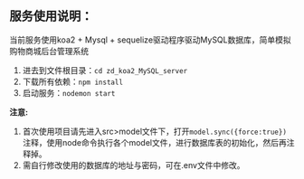 <!--
 * @Description: 服务介绍与说明
 * @Autor: fengshuai
 * @Date: 2022-01-13 10:09:00
 * @LastEditors: fengshuai
 * @LastEditTime: 2022-01-13 10:23:05
-->
## 服务使用说明：
当前服务使用koa2 + Mysql + sequelize驱动程序驱动MySQL数据库，简单模拟购物商城后台管理系统

  1.  进去到文件根目录：`cd zd_koa2_MySQL_server`
  2. 下载所有依赖：`npm install`
  3. 启动服务：`nodemon start`

**注意:** 
1. 首次使用项目请先进入src>model文件下，打开`model.sync({force:true})`注释，使用node命令执行各个model文件，进行数据库表的初始化，然后再注释掉。
2. 需自行修改使用的数据库的地址与密码，可在.env文件中修改。

  